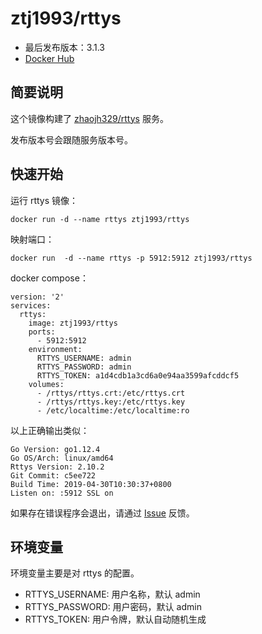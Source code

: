 # ztj1993/rttys

- 最后发布版本：3.1.3
- [Docker Hub](https://hub.docker.com/r/ztj1993/rttys)

## 简要说明

这个镜像构建了 [zhaojh329/rttys](https://github.com/zhaojh329/rttys) 服务。

发布版本号会跟随服务版本号。

## 快速开始

运行 rttys 镜像：
```
docker run -d --name rttys ztj1993/rttys
```

映射端口：
```
docker run  -d --name rttys -p 5912:5912 ztj1993/rttys
```

docker compose：
```
version: '2'
services:
  rttys:
    image: ztj1993/rttys
    ports:
      - 5912:5912
    environment:
      RTTYS_USERNAME: admin
      RTTYS_PASSWORD: admin
      RTTYS_TOKEN: a1d4cdb1a3cd6a0e94aa3599afcddcf5
    volumes:
      - /rttys/rttys.crt:/etc/rttys.crt
      - /rttys/rttys.key:/etc/rttys.key
      - /etc/localtime:/etc/localtime:ro
```

以上正确输出类似：
```
Go Version: go1.12.4
Go OS/Arch: linux/amd64
Rttys Version: 2.10.2
Git Commit: c5ee722
Build Time: 2019-04-30T10:30:37+0800 
Listen on: :5912 SSL on
```

如果存在错误程序会退出，请通过 [Issue](https://github.com/ztj1993/docker-rttys/issues) 反馈。

## 环境变量

环境变量主要是对 rttys 的配置。

- RTTYS_USERNAME: 用户名称，默认 admin
- RTTYS_PASSWORD: 用户密码，默认 admin
- RTTYS_TOKEN: 用户令牌，默认自动随机生成
